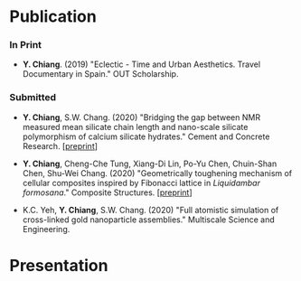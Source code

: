 
# Publication

### In Print

* **Y. Chiang**. (2019) "Eclectic - Time and Urban Aesthetics. Travel Documentary in Spain." OUT Scholarship.

### Submitted

* **Y. Chiang**, S.W. Chang. (2020) "Bridging the gap between NMR measured mean silicate chain length and nano-scale silicate polymorphism of calcium silicate hydrates." Cement and Concrete Research. [[preprint](CSH_preprint_CCR.pdf)]

* **Y. Chiang**, Cheng-Che Tung, Xiang-Di Lin, Po-Yu Chen, Chuin-Shan Chen, Shu-Wei Chang. (2020) "Geometrically toughening mechanism of cellular
composites inspired by Fibonacci lattice in
*Liquidambar formosana*." Composite Structures. [[preprint](BioMGI_preprint_CS.pdf)]

* K.C. Yeh, **Y. Chiang**, S.W. Chang. (2020) "Full atomistic simulation of cross-linked gold nanoparticle assemblies." Multiscale Science and Engineering.

# Presentation




<!-- Submitted

\begin{enumerate}
\item K.C. Yeh, \textbf{Y. Chiang}, S.W. Chang. (2020) "Full atomistic simulation of cross-linked gold nanoparticle assemblies." Multiscale Science and Engineering.
\item \textbf{Y. Chiang}, S.W. Chang. (2019) "Bridging the gap between NMR measured mean silicate chain length and nano-scale silicate polymorphism of calcium silicate hydrates." Cement and Concrete Research.
\end{enumerate}

In Preparation

\begin{enumerate}
\item \textbf{Y. Chiang}, X.D. Lin, S.W. Chang. (2020) "Geometrically toughening mechanism of cellular composites inspired from Fibonacci lattice in \textit{Liquidambar formosana}."
\end{enumerate}


%----------------------------------------------------------------------------------------
%	PRESENTATIONS
%----------------------------------------------------------------------------------------

\cvsect{Presentations}

Talks

\begin{enumerate}
\item \textbf{Y. Chiang}, X.D. Lin, S.W. Chang. (2019) "Nanoscale Silicate Polymorphism in C-S-H and Bio-inspired 2D Composite Materials." MIT The Laboratory for Atomistic and Molecular Mechanics (LAMM), Boston, USA.
\item \textbf{Y. Chiang}, S.W. Chang. (2019) "Nanoscale Silicate Polymorphism in C-S-H and In Silico Nanoindentation." APCOM, Taipei, Taiwan.
\item \textbf{Y. Chiang}, S.W. Chang. (2019) "Influences of combinational distributions of various Ca/Si ratios and defects on the mechanical properties of calcium silicate hydrates." TechConnect World, Boston, USA.
\item \textbf{Y. Chiang}, S.W. Chang. (2019) "Influences of combinational distributions of various Ca/Si ratios and defects on the mechanical properties of calcium silicate hydrates." EMI2019, Pasadena, USA
\end{enumerate}


Posters

\begin{enumerate}
\item \textbf{Y. Chiang}, S.W. Chang. (2019) "In Silico Nanoindentation of Calcium-Silicate-Hydrates from NMR-informed Atomistic Modeling." Material Research Society Fall Meeting, Boston, USA.
\item D. Li, K.C Yeh, \textbf{Y. Chiang}, S.W. Chang. (2019) "Understanding the molecular mechanism of cartilage degradation and cation channel activity." Material Research Society Fall Meeting, Boston, USA.
\end{enumerate}



# H1

## H2

### H3 -->
